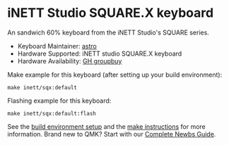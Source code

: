 # iNETT Studio SQUARE.X keyboard

An sandwich 60% keyboard from the iNETT Studio's SQUARE series. 

* Keyboard Maintainer: [astro](https://github.com/yulei)
* Hardware Supported: iNETT studio SQUARE.X keyboard
* Hardware Availability: [GH groupbuy](https://geekhack.org/index.php?topic=107062.0)

Make example for this keyboard (after setting up your build environment):

    make inett/sqx:default

Flashing example for this keyboard:

    make inett/sqx:default:flash

See the [build environment setup](https://docs.qmk.fm/#/getting_started_build_tools) and the [make instructions](https://docs.qmk.fm/#/getting_started_make_guide) for more information. Brand new to QMK? Start with our [Complete Newbs Guide](https://docs.qmk.fm/#/newbs).

